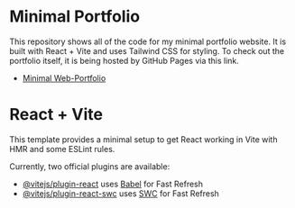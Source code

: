 # Minimal Portfolio
This repository shows all of the  code for my minimal portfolio website. It is built with React + Vite  and uses Tailwind CSS for styling. To check out the portfolio itself, it is being hosted by GitHub Pages via this link.

- [Minimal Web-Portfolio](https://fgomez7.github.io/Web-Portfolio/)

# React + Vite

This template provides a minimal setup to get React working in Vite with HMR and some ESLint rules.

Currently, two official plugins are available:

- [@vitejs/plugin-react](https://github.com/vitejs/vite-plugin-react/blob/main/packages/plugin-react/README.md) uses [Babel](https://babeljs.io/) for Fast Refresh
- [@vitejs/plugin-react-swc](https://github.com/vitejs/vite-plugin-react-swc) uses [SWC](https://swc.rs/) for Fast Refresh

